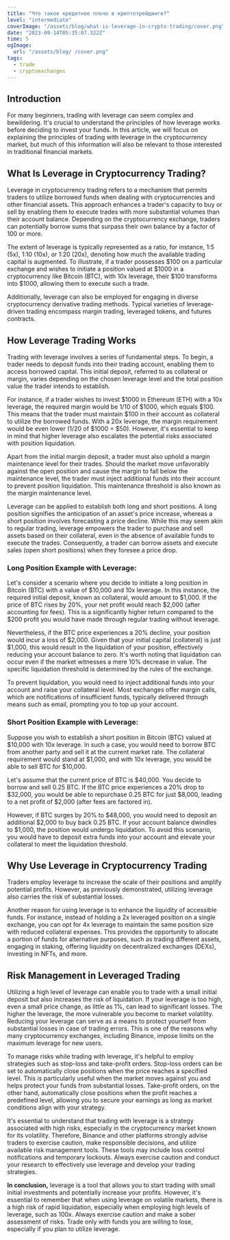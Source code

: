 ```yaml
---
title: "Что такое кредитное плечо в криптотрейдинге?"
level: "intermediate"
coverImage: "/assets/blog/what-is-leverage-in-crypto-trading/cover.png"
date: "2023-09-14T05:35:07.322Z"
time: 5
ogImage:
  url: "/assets/blog/ /cover.png"
tags:
  - trade
  - cryptoexchanges
---
```


## Introduction
For many beginners, trading with leverage can seem complex and bewildering. It's crucial to understand the principles of how leverage works before deciding to invest your funds. In this article, we will focus on explaining the principles of trading with leverage in the cryptocurrency market, but much of this information will also be relevant to those interested in traditional financial markets.

## What Is Leverage in Cryptocurrency Trading?
Leverage in cryptocurrency trading refers to a mechanism that permits traders to utilize borrowed funds when dealing with cryptocurrencies and other financial assets. This approach enhances a trader's capacity to buy or sell by enabling them to execute trades with more substantial volumes than their account balance. Depending on the cryptocurrency exchange, traders can potentially borrow sums that surpass their own balance by a factor of 100 or more.

The extent of leverage is typically represented as a ratio, for instance, 1:5 (5x), 1:10 (10x), or 1:20 (20x), denoting how much the available trading capital is augmented. To illustrate, if a trader possesses $100 on a particular exchange and wishes to initiate a position valued at $1000 in a cryptocurrency like Bitcoin (BTC), with 10x leverage, their $100 transforms into $1000, allowing them to execute such a trade.

Additionally, leverage can also be employed for engaging in diverse cryptocurrency derivative trading methods. Typical varieties of leverage-driven trading encompass margin trading, leveraged tokens, and futures contracts.

## How Leverage Trading Works
Trading with leverage involves a series of fundamental steps. To begin, a trader needs to deposit funds into their trading account, enabling them to access borrowed capital. This initial deposit, referred to as collateral or margin, varies depending on the chosen leverage level and the total position value the trader intends to establish.

For instance, if a trader wishes to invest $1000 in Ethereum (ETH) with a 10x leverage, the required margin would be 1/10 of $1000, which equals $100. This means that the trader must maintain $100 in their account as collateral to utilize the borrowed funds. With a 20x leverage, the margin requirement would be even lower (1/20 of $1000 = $50). However, it's essential to keep in mind that higher leverage also escalates the potential risks associated with position liquidation.

Apart from the initial margin deposit, a trader must also uphold a margin maintenance level for their trades. Should the market move unfavorably against the open position and cause the margin to fall below the maintenance level, the trader must inject additional funds into their account to prevent position liquidation. This maintenance threshold is also known as the margin maintenance level.

Leverage can be applied to establish both long and short positions. A long position signifies the anticipation of an asset's price increase, whereas a short position involves forecasting a price decline. While this may seem akin to regular trading, leverage empowers the trader to purchase and sell assets based on their collateral, even in the absence of available funds to execute the trades. Consequently, a trader can borrow assets and execute sales (open short positions) when they foresee a price drop.

### Long Position Example with Leverage:
Let's consider a scenario where you decide to initiate a long position in Bitcoin (BTC) with a value of $10,000 and 10x leverage. In this instance, the required initial deposit, known as collateral, would amount to $1,000. If the price of BTC rises by 20%, your net profit would reach $2,000 (after accounting for fees). This is a significantly higher return compared to the $200 profit you would have made through regular trading without leverage.

Nevertheless, if the BTC price experiences a 20% decline, your position would incur a loss of $2,000. Given that your initial capital (collateral) is just $1,000, this would result in the liquidation of your position, effectively reducing your account balance to zero. It's worth noting that liquidation can occur even if the market witnesses a mere 10% decrease in value. The specific liquidation threshold is determined by the rules of the exchange.

To prevent liquidation, you would need to inject additional funds into your account and raise your collateral level. Most exchanges offer margin calls, which are notifications of insufficient funds, typically delivered through means such as email, prompting you to top up your account.

### Short Position Example with Leverage:
Suppose you wish to establish a short position in Bitcoin (BTC) valued at $10,000 with 10x leverage. In such a case, you would need to borrow BTC from another party and sell it at the current market rate. The collateral requirement would stand at $1,000, and with 10x leverage, you would be able to sell BTC for $10,000.

Let's assume that the current price of BTC is $40,000. You decide to borrow and sell 0.25 BTC. If the BTC price experiences a 20% drop to $32,000, you would be able to repurchase 0.25 BTC for just $8,000, leading to a net profit of $2,000 (after fees are factored in).

However, if BTC surges by 20% to $48,000, you would need to deposit an additional $2,000 to buy back 0.25 BTC. If your account balance dwindles to $1,000, the position would undergo liquidation. To avoid this scenario, you would have to deposit extra funds into your account and elevate your collateral to meet the liquidation threshold.

## Why Use Leverage in Cryptocurrency Trading
Traders employ leverage to increase the scale of their positions and amplify potential profits. However, as previously demonstrated, utilizing leverage also carries the risk of substantial losses.

Another reason for using leverage is to enhance the liquidity of accessible funds. For instance, instead of holding a 2x leveraged position on a single exchange, you can opt for 4x leverage to maintain the same position size with reduced collateral expenses. This provides the opportunity to allocate a portion of funds for alternative purposes, such as trading different assets, engaging in staking, offering liquidity on decentralized exchanges (DEXs), investing in NFTs, and more.

## Risk Management in Leveraged Trading
Utilizing a high level of leverage can enable you to trade with a small initial deposit but also increases the risk of liquidation. If your leverage is too high, even a small price change, as little as 1%, can lead to significant losses. The higher the leverage, the more vulnerable you become to market volatility. Reducing your leverage can serve as a means to protect yourself from substantial losses in case of trading errors. This is one of the reasons why many cryptocurrency exchanges, including Binance, impose limits on the maximum leverage for new users.

To manage risks while trading with leverage, it's helpful to employ strategies such as stop-loss and take-profit orders. Stop-loss orders can be set to automatically close positions when the price reaches a specified level. This is particularly useful when the market moves against you and helps protect your funds from substantial losses. Take-profit orders, on the other hand, automatically close positions when the profit reaches a predefined level, allowing you to secure your earnings as long as market conditions align with your strategy.

It's essential to understand that trading with leverage is a strategy associated with high risks, especially in the cryptocurrency market known for its volatility. Therefore, Binance and other platforms strongly advise traders to exercise caution, make responsible decisions, and utilize available risk management tools. These tools may include loss control notifications and temporary lockouts. Always exercise caution and conduct your research to effectively use leverage and develop your trading strategies.

**In conclusion,** leverage is a tool that allows you to start trading with small initial investments and potentially increase your profits. However, it's essential to remember that when using leverage on volatile markets, there is a high risk of rapid liquidation, especially when employing high levels of leverage, such as 100x. Always exercise caution and make a sober assessment of risks. Trade only with funds you are willing to lose, especially if you plan to utilize leverage.


